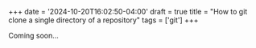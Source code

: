 +++
date = '2024-10-20T16:02:50-04:00'
draft = true
title = "How to git clone a single directory of a repository"
tags = ['git']
+++

Coming soon...